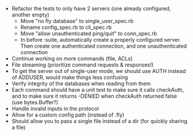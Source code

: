 - Refactor the tests to only have 2 servers (one already configured, another empty)
    - Move "no fly database" to single_user_spec.rb
    - Rename config_spec.rb to cli_spec.rb
    - Move "allow unauthenticated ping/quit" to conn_spec.rb
    - In before :suite, automatically create a properly configured server.
      Then create one authenticated connection, and one unauthenticated connection
- Continue working on more commands (file, ACLs)
- File streaming (prioritize command requests & responses!)
- To get the server out of single-user mode, we should use AUTH instead of ADDUSER, would make things less confusing
- Verify integrity of the databases when reading from them
- Each command should have a unit test to make sure it calls checkAuth, and to make sure it returns -DENIED when checkAuth returned false (use bytes.Buffer?)
- Handle invalid inputs in the protocol
- Allow for a custom config path (instead of .fly)
- Should allow you to pass a single file instead of a dir (for quickly sharing a file)

